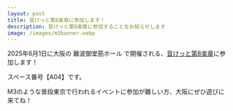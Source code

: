 ```yaml
---
layout: post
title: 音けっと第8楽章に参加します！
description: 音けっと第8楽章に参加することをお知らせします
image: /images/m3banner.webp
---
```


2025年6月1日に大阪の 難波御堂筋ホール で開催される、[音けっと第8楽章](https://otoketto.jimdofree.com/%E3%82%B5%E3%83%BC%E3%82%AF%E3%83%AB%E4%B8%80%E8%A6%A7-%E7%AC%AC%E5%85%AB%E5%9B%9E/)に参加します！

スペース番号【A04】です。

M3のような普段東京で行われるイベントに参加が難しい方、大阪にぜひ遊びに来てね！
